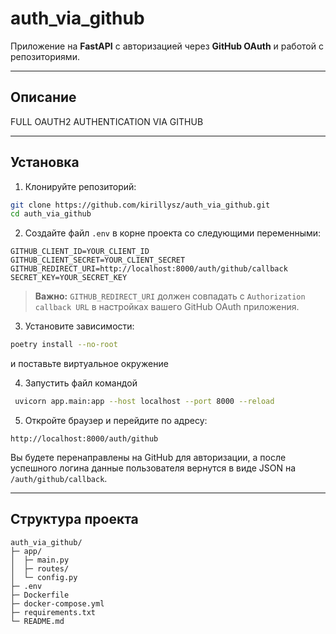 # auth\_via\_github

Приложение на **FastAPI** с авторизацией через **GitHub OAuth** и работой с репозиториями.

---

## Описание

FULL OAUTH2 AUTHENTICATION VIA GITHUB

---

## Установка

1. Клонируйте репозиторий:

```bash
git clone https://github.com/kirillysz/auth_via_github.git
cd auth_via_github
```

2. Создайте файл `.env` в корне проекта со следующими переменными:

```env
GITHUB_CLIENT_ID=YOUR_CLIENT_ID
GITHUB_CLIENT_SECRET=YOUR_CLIENT_SECRET
GITHUB_REDIRECT_URI=http://localhost:8000/auth/github/callback
SECRET_KEY=YOUR_SECRET_KEY
```

> **Важно:** `GITHUB_REDIRECT_URI` должен совпадать с `Authorization callback URL` в настройках вашего GitHub OAuth приложения.

3. Установите зависимости:

```bash
poetry install --no-root
```
и поставьте виртуальное окружение

4. Запустить файл командой 
```bash
 uvicorn app.main:app --host localhost --port 8000 --reload
```

5. Откройте браузер и перейдите по адресу:

```
http://localhost:8000/auth/github
```

Вы будете перенаправлены на GitHub для авторизации, а после успешного логина данные пользователя вернутся в виде JSON на `/auth/github/callback`.

---

## Структура проекта

```
auth_via_github/
├─ app/
│  ├─ main.py
│  ├─ routes/
│  └─ config.py
├─ .env
├─ Dockerfile
├─ docker-compose.yml
├─ requirements.txt
└─ README.md
```

